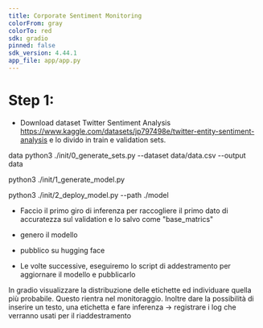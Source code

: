 ```yaml
---
title: Corporate Sentiment Monitoring
colorFrom: gray
colorTo: red
sdk: gradio
pinned: false
sdk_version: 4.44.1
app_file: app/app.py
---
```


# Step 1:

- Download dataset Twitter Sentiment Analysis https://www.kaggle.com/datasets/jp797498e/twitter-entity-sentiment-analysis e lo divido in train e validation sets.

data python3 ./init/0_generate_sets.py --dataset data/data.csv --output data

python3 ./init/1_generate_model.py

python3 ./init/2_deploy_model.py --path ./model

- Faccio il primo giro di inferenza per raccogliere il primo dato di accuratezza sul validation e lo salvo come "base_matrics"
- genero il modello
- pubblico su hugging face

- Le volte successive, eseguiremo lo script di addestramento per aggiornare il modello e pubblicarlo

In gradio visualizzare la distribuzione delle etichette ed individuare quella più probabile.
Questo rientra nel monitoraggio.
Inoltre dare la possibilità di inserire un testo, una etichetta e fare inferenza
-> registrare i log che verranno usati per il riaddestramento
